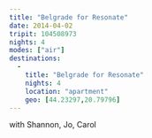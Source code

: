 ```yaml
---
title: "Belgrade for Resonate"
date: 2014-04-02
tripit: 104508973
nights: 4
modes: ["air"]
destinations:
  -
    title: "Belgrade for Resonate"
    nights: 4
    location: "apartment"
    geo: [44.23297,20.79796]
---
```


with Shannon, Jo, Carol
